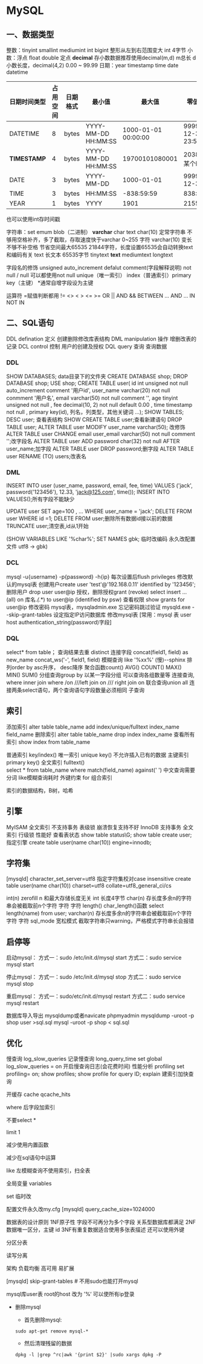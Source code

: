 # MySQL

## 一、数据类型

整数：tinyint smallint mediumint int bigint
整形从左到右范围变大 int 4字节
小数：浮点 float double  定点 **decimal**
存小数数据推荐使用decimal(m,d)  m总长 d小数长度，decimal(4,2) 0.00 ~ 99.99
日期：year timestamp time date datetime

|日期时间类型  |占用空间    |日期格式    |最小值 |最大值 |零值表示 |
|-------------|:--------| ---------|---------|---------|--------|
|DATETIME |8 |bytes |YYYY-MM-DD HH:MM:SS |1000-01-01 00:00:00|9999-12-31 23:59:59 |
|**TIMESTAMP** |4 |bytes |YYYY-MM-DD HH:MM:SS |19700101080001| 2038 年的某个时刻|
|DATE |3 |bytes |YYYY-MM-DD |1000-01-01 |9999-12-31 |
|TIME |3 |bytes |HH:MM:SS |-838:59:59 |838:59:59 |
|YEAR |1 |bytes |YYYY |1901 |2155 |

也可以使用int存时间戳

字符串：set emum blob（二进制） **varchar** char  text
char(10) 定常字符串 不够用空格补齐，多了截取，存取速度快于varchar 0~255 字符
varchar(10) 变长 不够不补空格 节省空间最大65535   21844字符，长度设置65535会自动转换text 和编码有关
text 长文本 65535字节   tinytext **text** mediumtext longtext

字段名的修饰
unsigned  auto_increment defalut comment(字段解释说明)
not null / null 可以都使用not null
unique（唯一索引） index（普通索引）primary key（主键）
*通常自增字段设为主键

运算符
=赋值判断都用 != <> < > <= >= OR || AND && BETWEEN ... AND ...   IN NOT IN

## 二、SQL语句

DDL defination 定义 创建删除修改库表结构
DML manipulation 操作 增删改表的记录
DCL control 控制 用户的创建及授权
DQL query 查询 查询数据

### DDL

SHOW DATABASES; data目录下的文件夹
CREATE DATABASE shop;
DROP DATABASE shop;
USE shop;
CREATE TABLE user(
id int unsigned not null auto_increment  comment '用户id',
user_name varchar(20) not null conmment '用户名',
email varchar(50) not null comment  '',
age tinyint unsigned not null ,
fee decimal(10, 2) not null  default 0.00 ,
time timestamp not null ,
primary key(id),
列名，列类型，其他关键词
...);
SHOW TABLES;
DESC user; 查看表结构
SHOW CREATE TABLE user;查看新建语句
DROP TABLE user;
ALTER TABLE user MODIFY user_name varchar(50); 改修饰
ALTER TABLE user CHANGE email user_email varchar(50) not null comment '';改字段名
ALTER TABLE user ADD password char(32) not null AFTER user_name;加字段
ALTER TABLE user DROP password;删字段
ALTER TABLE user RENAME (TO) users;改表名

### DML

INSERT INTO user (user_name, password, email, fee, time) 
VALUES ('jack', password('123456'), 12.33, 'jack@125.com', time());
INSERT INTO VALUES();所有字段不能缺少

UPDATE user SET age=100 , ... WHERE user_name = 'jack';
DELETE FROM user WHERE id =1;
DELETE FROM user;删除所有数据id接以前的数据
TRUNCATE user;清空表,id从1开始

(SHOW VARIABLES LIKE '%char%';
SET NAMES gbk; 临时改编码
永久改配置文件 utf8 -> gbk)

### DCL

mysql -u{username} -p{password} -h{ip}
每次设置后flush privileges
修改默认的mysql表
创建用户create user 'test'@'192.168.0.11' identified by '123456';
删除用户 drop user user@ip
授权，删除授权grant (revoke) select insert ... (all) on 库名.*(*.*) to user@ip (identified by psw)
查看权限 show grants for user@ip
修改密码 mysql表，mysqladmin.exe
忘记密码跳过验证 mysqld.exe --skip-grant-tables
设定指定IP访问数据库 修改mysql表
[常用：mysql 表  user host authentication_string(password)字段]

### DQL

select* from table；
查询结果去重 distinct 
连接字段 concat(field1, field) as new_name  concat_ws('-', field1, field) 
模糊查询 like '%xx%' (慢)--sphinx
排列order by   asc升序， desc降序
聚合函数count() AVG() COUNT() MAX() MIN() SUM()
分组查询group by 以某一字段分组 可以查询各组数量等
连接查询, where inner join where /on ///left join on /// right join on
联合查询union all 连接两条select语句，两个查询语句字段数量必须相同
子查询

## 索引

添加索引 alter table table_name add index/unique/fulltext index_name field_name
删除索引 alter table table_name drop index index_name
查看所有索引 show index from table_name

普通索引 key/index()
唯一索引 unique key()  不允许插入已有的数据
主键索引 primary key()
全文索引 fulltext()  
select * from table_name where match(field_name) against(' ')
中文查询需要分词
like模糊查询耗时
外键约束 for
组合索引

索引的数据结构，B树，哈希

## 引擎

MyISAM 全文索引 不支持事务 表级锁 崩溃恢复支持不好
InnoDB 支持事务 全文索引 行级锁 性能好
查看表状态 show table status\G;
show table create user;
指定引擎 create table user(name char(10)) engine=innodb;

## 字符集

[mysqld]
character_set_server=utf8
指定字符集校对case insensitive
create table user(name char(10)) charset=utf8 collate=utf8_general_ci/cs

int(n) zerofill n 和最大存储长度无关 int 长度4字节
char(n) 存长度多余n的字符串会被截取前n个字符 字符 字符
length() char_length()函数  select length(name) from user;
varchar(n) 存长度多余n的字符串会被截取前n个字符 字符 字符
sql_mode 宽松模式 截取字符串只warning，严格模式字符串长会报错

## 启停等

启动mysql：
方式一：sudo /etc/init.d/mysql start 
方式二：sudo service mysql start

停止mysql：
方式一：sudo /etc/init.d/mysql stop 
方式二：sudo service mysql stop

重启mysql：
方式一：sudo/etc/init.d/mysql restart
方式二：sudo service mysql restart

数据库导入导出 mysqldump或者navicate phpmyadmin
mysqldump -uroot -p shop user >sql.sql
mysql -uroot -p shop < sql.sql

## 优化

慢查询
log_slow_queries 记录慢查询
long_query_time
set global log_slow_queries = on 开启慢查询日志(会花费时间)
性能分析
profiling
set profiling= on;
show profiles;
show profile for query ID;
explain
建索引加快查询

开缓存 cache 
qcache_hits

where 后字段加索引

不要select *

limit 1

减少使用内置函数

减少在sql语句中运算

like 左模糊查询不使用索引，扫全表


全局变量
variables

set 临时改

配置文件永久改my.cfg
[mysqld]
query_cache_size=1024000

数据表的设计原则
1NF原子性 字段不可再分为多个字段 关系型数据库都满足
2NF数据唯一区分，主键 id
3NF有重复数据适合使用多张表描述 还可以使用外键


分区分表

读写分离

架构 负载均衡 高可用 易扩展





[mysqld]
skip-grant-tables # 不用sudo也能打开mysql

mysql库user表 root的host 改为 ’%‘ 可以使所有ip登录



- 删除mysql

  - 首先删除mysql:

  `sudo apt-get remove mysql-*`

  - 然后清理残留的数据

  `dpkg -l |grep ^rc|awk '{print $2}' |sudo xargs dpkg -P`
















